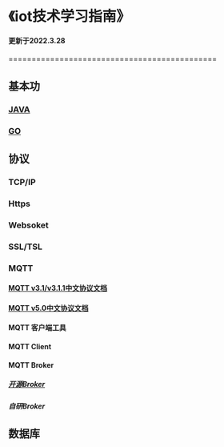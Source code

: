# 《iot技术学习指南》

#### 更新于2022.3.28

=============================================

## 基本功

### [JAVA](https://github.com/Luckylau/the-art-of-java-architect)

### [GO](https://github.com/Luckylau/the-art-of-go-architect)

## 协议

### TCP/IP

### Https

### Websoket

### SSL/TSL

### MQTT

#### [MQTT v3.1/v3.1.1中文协议文档](https://iot.mushuwei.cn/#/mqtt3/mqtt-introduce)

#### [MQTT v5.0中文协议文档](https://iot.mushuwei.cn/#/mqtt5/mqtt-introduce)

#### MQTT 客户端工具

#### MQTT Client

#### MQTT Broker

##### [开源Broker](https://github.com/mqtt/mqtt.org/wiki/brokers)

##### 自研Broker

## 数据库








